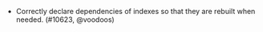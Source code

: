 - Correctly declare dependencies of indexes so that they are rebuilt when
  needed. (#10623, @voodoos)
